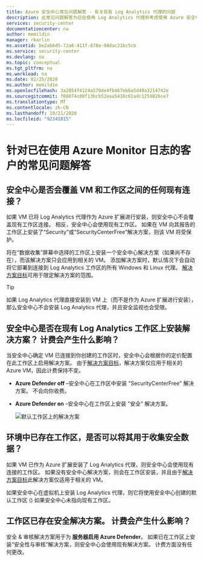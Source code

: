 ```yaml
---
title: Azure 安全中心常见问题解答 - 有关现有 Log Analytics 代理的问题
description: 此常见问题解答为已在使用 Log Analytics 代理并考虑使用 Azure 安全中心（一种可帮助你预防、检测和响应威胁的产品）的客户解答问题。
services: security-center
documentationcenter: na
author: memildin
manager: rkarlin
ms.assetid: be2ab6d5-72a8-411f-878e-98dac21bc5cb
ms.service: security-center
ms.devlang: na
ms.topic: conceptual
ms.tgt_pltfrm: na
ms.workload: na
ms.date: 02/25/2020
ms.author: memildin
ms.openlocfilehash: 3a2854f4124a570de4fb467eb6a5d49a3214742e
ms.sourcegitcommit: f88074c00f13bcb52eaa5416c61adc1259826ce7
ms.translationtype: MT
ms.contentlocale: zh-CN
ms.lasthandoff: 10/21/2020
ms.locfileid: "92341815"
---
```

# <a name="faq-for-customers-already-using-azure-monitor-logs"></a>针对已在使用 Azure Monitor 日志的客户的常见问题解答<a name="existingloganalyticscust"></a>

## <a name="does-security-center-override-any-existing-connections-between-vms-and-workspaces"></a>安全中心是否会覆盖 VM 和工作区之间的任何现有连接？

如果 VM 已将 Log Analytics 代理作为 Azure 扩展进行安装，则安全中心不会覆盖现有工作区连接。 相反，安全中心会使用现有工作区。 如果在 VM 向其报告的工作区上安装了“Security”或“SecurityCenterFree”解决方案，则该 VM 将受保护。 

将在“数据收集”屏幕中选择的工作区上安装一个安全中心解决方案（如果尚不存在），而该解决方案只会应用到相关的 VM。 添加解决方案时，默认情况下会自动将它部署到连接到 Log Analytics 工作区的所有 Windows 和 Linux 代理。 [解决方案目标](../azure-monitor/insights/solution-targeting.md)可用于限定解决方案的范围。

> [!TIP]
> 如果 Log Analytics 代理直接安装到 VM 上（而不是作为 Azure 扩展进行安装），那么安全中心不会安装 Log Analytics 代理，并且安全监视也会受限。

## <a name="does-security-center-install-solutions-on-my-existing-log-analytics-workspaces-what-are-the-billing-implications"></a>安全中心是否在现有 Log Analytics 工作区上安装解决方案？ 计费会产生什么影响？
当安全中心确定 VM 已连接到你创建的工作区时，安全中心会根据你的定价配置在此工作区上启用解决方案。 由于[解决方案目标](../azure-monitor/insights/solution-targeting.md)，解决方案仅应用于相关的 Azure VM，因此计费保持不变。

- **Azure Defender off** –安全中心在工作区中安装 "SecurityCenterFree" 解决方案。 不会向你收费。
- **Azure Defender on** –安全中心在工作区上安装 "安全" 解决方案。

   ![默认工作区上的解决方案](./media/security-center-platform-migration-faq/solutions.png)

## <a name="i-already-have-workspaces-in-my-environment-can-i-use-them-to-collect-security-data"></a>环境中已存在工作区，是否可以将其用于收集安全数据？
如果 VM 已作为 Azure 扩展安装了 Log Analytics 代理，则安全中心会使用现有连接的工作区。 如果没有安全中心解决方案，则会在工作区安装，并且由于[解决方案目标](../azure-monitor/insights/solution-targeting.md)此解决方案仅适用于相关的 VM。

如果安全中心在虚拟机上安装 Log Analytics 代理，则它将使用安全中心创建的默认工作区 () 如果安全中心未指向现有工作区。

## <a name="i-already-have-security-solution-on-my-workspaces-what-are-the-billing-implications"></a>工作区已存在安全解决方案。 计费会产生什么影响？
安全 & 审核解决方案用于为 **服务器启用 Azure Defender**。 如果已在工作区上安装“安全性与审核”解决方案，则安全中心会使用现有解决方案。 计费方面没有任何更改。